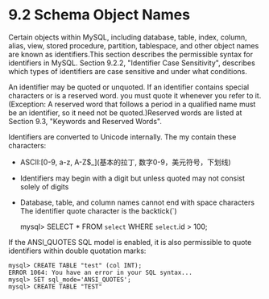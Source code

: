 # 9.2 Schema Object Names

Certain objects within MySQL, including database, table, index, column, alias, view, stored procedure, partition, tablespace, and other object names are known as identifiers.This section describes the permissible syntax for identifiers in MySQL. Section 9.2.2, "Identifier Case Sensitivity", describes which types of identifiers are case sensitive and under what conditions.

An identifier may be quoted or unquoted. If an identifier contains special characters or is a reserved word. you must quote it whenever you refer to it.\(Exception: A reserved word that follows a period in a qualified name must be an identifier, so it need not be quoted.\)Reserved words are listed at Section 9.3, "Keywords and Reserved Words".

Identifiers are converted to Unicode internally. The my contain these characters:

* ASCII:\[0-9, a-z, A-Z$\_\]\(基本的拉丁, 数字0-9，美元符号，下划线\)
* Identifiers may begin with a digit but unless quoted may not consist solely of digits
* Database, table, and column names cannot end with space characters
  The identifier quote character is the backtick\(\`\)

    mysql> SELECT * FROM `select` WHERE `select`.id > 100;

If the ANSI\_QUOTES SQL model is enabled, it is also permissible to quote identifiers within double quotation marks:

```
mysql> CREATE TABLE "test" (col INT);
ERROR 1064: You have an error in your SQL syntax...
mysql> SET sql_mode='ANSI_QUOTES';
mysql> CREATE TABLE "TEST"
```



